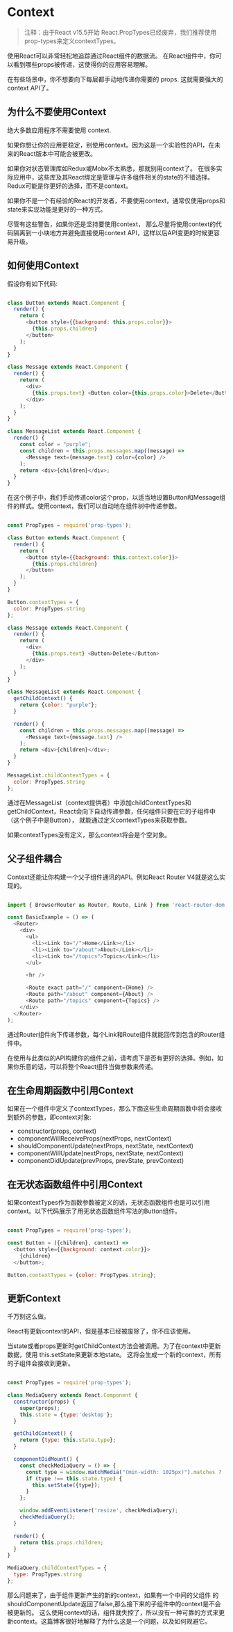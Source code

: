 # Context

> 注释：由于React v15.5开始 React.PropTypes已经废弃，我们推荐使用prop-types来定义contextTypes。

使用React可以非常轻松地追踪通过React组件的数据流。
在React组件中，你可以看到哪些props被传递，这使得你的应用容易理解。

在有些场景中，你不想要向下每层都手动地传递你需要的 props. 这就需要强大的 context API了。

## 为什么不要使用Context

绝大多数应用程序不需要使用 context.

如果你想让你的应用更稳定，别使用context。因为这是一个实验性的API，在未来的React版本中可能会被更改。

如果你对状态管理库如Redux或Mobx不太熟悉，那就别用context了。
在很多实际应用中，这些库及其React绑定是管理与许多组件相关的state的不错选择。
Redux可能是你更好的选择，而不是context。

如果你不是一个有经验的React的开发者，不要使用context，通常仅使用props和state来实现功能是更好的一种方式。

尽管有这些警告，如果你还是坚持要使用context，
那么尽量将使用context的代码隔离到一小块地方并避免直接使用context API，这样以后API变更的时候更容易升级。

## 如何使用Context

假设你有如下代码:

```javascript

class Button extends React.Component {
  render() {
    return (
      <button style={{background: this.props.color}}>
        {this.props.children}
      </button>
    );
  }
}

class Message extends React.Component {
  render() {
    return (
      <div>
        {this.props.text} <Button color={this.props.color}>Delete</Button>
      </div>
    );
  }
}

class MessageList extends React.Component {
  render() {
    const color = "purple";
    const children = this.props.messages.map((message) =>
      <Message text={message.text} color={color} />
    );
    return <div>{children}</div>;
  }
}

```

在这个例子中，我们手动传递color这个prop，以适当地设置Button和Message组件的样式。使用context，我们可以自动地在组件树中传递参数。

```javascript

const PropTypes = require('prop-types');

class Button extends React.Component {
  render() {
    return (
      <button style={{background: this.context.color}}>
        {this.props.children}
      </button>
    );
  }
}

Button.contextTypes = {
  color: PropTypes.string
};

class Message extends React.Component {
  render() {
    return (
      <div>
        {this.props.text} <Button>Delete</Button>
      </div>
    );
  }
}

class MessageList extends React.Component {
  getChildContext() {
    return {color: "purple"};
  }

  render() {
    const children = this.props.messages.map((message) =>
      <Message text={message.text} />
    );
    return <div>{children}</div>;
  }
}

MessageList.childContextTypes = {
  color: PropTypes.string
};

```

通过在MessageList（context提供者）中添加childContextTypes和getChildContext，React会向下自动传递参数，任何组件只要在它的子组件中（这个例子中是Button），
就能通过定义contextTypes来获取参数。

如果contextTypes没有定义，那么context将会是个空对象。

## 父子组件耦合

Context还能让你构建一个父子组件通讯的API。例如React Router V4就是这么实现的。

```javascript

import { BrowserRouter as Router, Route, Link } from 'react-router-dom';

const BasicExample = () => (
  <Router>
    <div>
      <ul>
        <li><Link to="/">Home</Link></li>
        <li><Link to="/about">About</Link></li>
        <li><Link to="/topics">Topics</Link></li>
      </ul>

      <hr />

      <Route exact path="/" component={Home} />
      <Route path="/about" component={About} />
      <Route path="/topics" component={Topics} />
    </div>
  </Router>
);

```

通过Router组件向下传递参数，每个Link和Route组件就能回传到包含的Router组件中。

在使用与此类似的API构建你的组件之前，请考虑下是否有更好的选择。例如，如果你乐意的话，可以将整个React组件当做参数来传递。

## 在生命周期函数中引用Context

如果在一个组件中定义了contextTypes，那么下面这些生命周期函数中将会接收到额外的参数，即context对象:

+ constructor(props, context)
+ componentWillReceiveProps(nextProps, nextContext)
+ shouldComponentUpdate(nextProps, nextState, nextContext)
+ componentWillUpdate(nextProps, nextState, nextContext)
+ componentDidUpdate(prevProps, prevState, prevContext)


## 在无状态函数组件中引用Context

如果contextTypes作为函数参数被定义的话，无状态函数组件也是可以引用context。以下代码展示了用无状态函数组件写法的Button组件。

```javascript

const PropTypes = require('prop-types');

const Button = ({children}, context) =>
  <button style={{background: context.color}}>
    {children}
  </button>;

Button.contextTypes = {color: PropTypes.string};

```

## 更新Context

千万别这么做。

React有更新context的API，但是基本已经被废除了，你不应该使用。

当state或者props更新时getChildContext方法会被调用。为了在context中更新数据，使用 this.setState来更新本地state。
这将会生成一个新的context，所有的子组件会接收到更新。

```javascript

const PropTypes = require('prop-types');

class MediaQuery extends React.Component {
  constructor(props) {
    super(props);
    this.state = {type:'desktop'};
  }

  getChildContext() {
    return {type: this.state.type};
  }

  componentDidMount() {
    const checkMediaQuery = () => {
      const type = window.matchMedia("(min-width: 1025px)").matches ? 'desktop' : 'mobile';
      if (type !== this.state.type) {
        this.setState({type});
      }
    };

    window.addEventListener('resize', checkMediaQuery);
    checkMediaQuery();
  }

  render() {
    return this.props.children;
  }
}

MediaQuery.childContextTypes = {
  type: PropTypes.string
};

```

那么问题来了，由于组件更新产生的新的context，如果有一个中间的父组件 的shouldComponentUpdate返回了false,那么接下来的子组件中的context是不会被更新的。
这么使用context的话，组件就失控了，所以没有一种可靠的方式来更新context。这篇博客很好地解释了为什么这是一个问题，以及如何规避它。